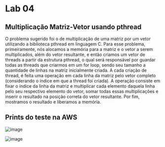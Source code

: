 # Lab 04

## Multiplicação Matriz-Vetor usando pthread

O problema sugerido foi o de multiplicação de uma matriz por um vetor utilizando a biblioteca pthread em linguagem C. Para esse problema, primeiramente, nós alocamos a memória para a matriz e o vetor a serem multiplicados, além do vetor resultante, e então criamos um vetor de threads a partir da estrutura pthread, o qual será responsável por guardar todas as threads que criarmos em um for loop, sendo seu tamanho a quantidade de linhas na matriz inicialmente criada. A cada criação de thread, é feita uma operação em cada linha da matriz pelo vetor completo (considerando o índice em que a thread foi criada). A operação consiste em fixar o índice da linha da matriz e multiplicar cada elemento daquela linha pelo seu respectivo elemento do vetor, somar todas essas multiplicações e inserir o resultado na posição correta do vetor resultante. Por fim, mostramos o resultado e liberamos a memória. 

## Prints do teste na AWS
![image](https://github.com/MaracujaDoMack/Sistemas-Operacionais-04G/assets/162309148/82d1f6da-2ead-4497-b2b3-de05f19ffe50)

![image](https://github.com/MaracujaDoMack/Sistemas-Operacionais-04G/assets/162309148/22d0c66e-fac7-439a-be2e-d26017377f40)
